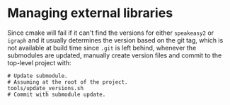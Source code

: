 # Managing external libraries

Since cmake will fail if it can't find the versions for either `speakeasy2` or `igraph` and it usually determines the version based on the git tag, which is not available at build time since `.git` is left behind, whenever the submodules are updated, manually create version files and commit to the top-level project with:

``` shell
# Update submodule.
# Assuming at the root of the project.
tools/update_versions.sh
# Commit with submodule update.
```
